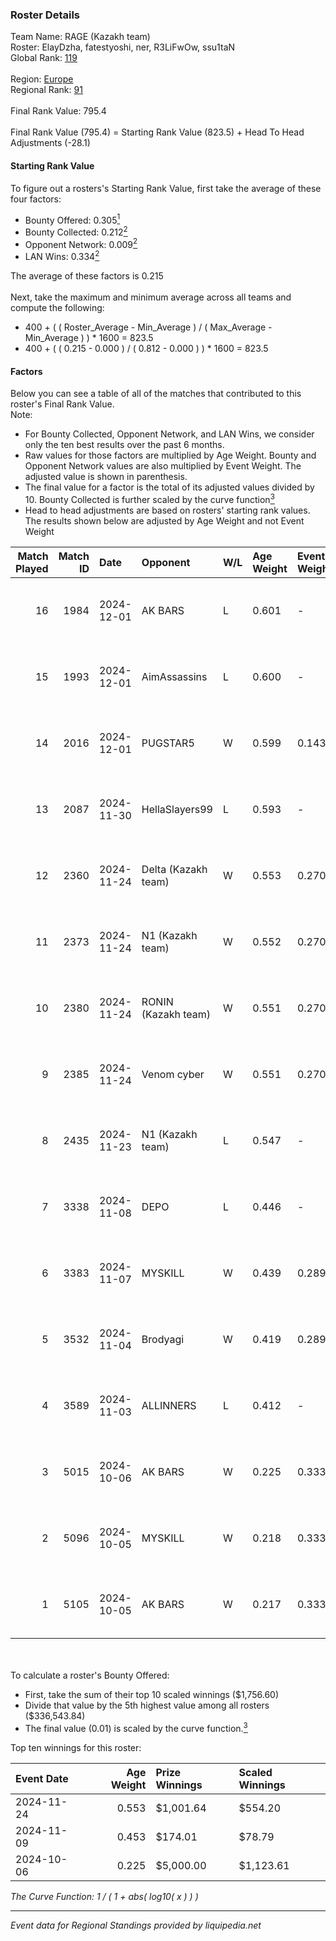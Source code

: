 ### Roster Details<br />
Team Name: RAGE (Kazakh team)<br />
Roster: ElayDzha, fatestyoshi, ner, R3LiFwOw, ssu1taN<br />
Global Rank: [119](../../standings_global_2025_03_01.md)<br />
<br />
Region: [Europe]( ../../standings_europe_2025_03_01.md)<br />
Regional Rank: [91]( ../../standings_europe_2025_03_01.md)<br />
<br />
Final Rank Value:  795.4<br />
<br />
Final Rank Value (795.4) = Starting Rank Value (823.5) + Head To Head Adjustments (-28.1)<br />

#### Starting Rank Value<br />
To figure out a rosters's Starting Rank Value, first take the average of these four factors:<br />
- Bounty Offered: 0.305[<sup>1</sup>](#table2)
- Bounty Collected: 0.212[<sup>2</sup>](#table1)
- Opponent Network: 0.009[<sup>2</sup>](#table1)
- LAN Wins: 0.334[<sup>2</sup>](#table1)

The average of these factors is 0.215<br />
<br />
Next, take the maximum and minimum average across all teams and compute the following:<br />
- 400 + ( ( Roster_Average - Min_Average ) / ( Max_Average - Min_Average ) ) * 1600 = 823.5
- 400 + ( ( 0.215 - 0.000 ) / ( 0.812 - 0.000 ) ) * 1600 = 823.5


#### Factors<br />
Below you can see a table of all of the matches that contributed to this roster's Final Rank Value.<br />
Note:<br />

- For Bounty Collected, Opponent Network, and LAN Wins, we consider only the ten best results over the past 6 months.
- Raw values for those factors are multiplied by Age Weight. Bounty and Opponent Network values are also multiplied by Event Weight. The adjusted value is shown in parenthesis.
- The final value for a factor is the total of its adjusted values divided by 10. Bounty Collected is further scaled by the curve function[<sup>3</sup>](#curveFunction)
- Head to head adjustments are based on rosters' starting rank values. The results shown below are adjusted by Age Weight and not Event Weight
<span id="table1"></span><br />


| Match Played | Match ID | Date       | Opponent            | W/L | Age Weight | Event Weight | Bounty Collected | Opponent Network | LAN Wins  | H2H Adj. | Roster                                           |
| -: | -: | :- | :- | :- | :- | :- | :- | :- | :- | -: | :- |
|           16 |     1984 | 2024-12-01 | AK BARS             | L   | 0.601      | -            | -                | -                | -         |    -8.78 | ElayDzha, fatestyoshi, ner, R3LiFwOw, ssu1taN    |
|           15 |     1993 | 2024-12-01 | AimAssassins        | L   | 0.600      | -            | -                | -                | -         |    -6.27 | ElayDzha, fatestyoshi, ner, R3LiFwOw, ssu1taN    |
|           14 |     2016 | 2024-12-01 | PUGSTAR5            | W   | 0.599      | 0.143        | 0.000 (0.000)    | 0.000 (0.000)    | 0 (0.000) |     1.73 | ElayDzha, fatestyoshi, ner, R3LiFwOw, ssu1taN    |
|           13 |     2087 | 2024-11-30 | HellaSlayers99      | L   | 0.593      | -            | -                | -                | -         |   -14.70 | ElayDzha, fatestyoshi, ner, R3LiFwOw, ssu1taN    |
|           12 |     2360 | 2024-11-24 | Delta (Kazakh team) | W   | 0.553      | 0.270        | 0.001 (0.000)    | 0.056 (0.008)    | 1 (0.553) |     5.43 | Adams0n, ElayDzha, ner, R3LiFwOw, ssu1taN        |
|           11 |     2373 | 2024-11-24 | N1 (Kazakh team)    | W   | 0.552      | 0.270        | 0.001 (0.000)    | 0.028 (0.004)    | 1 (0.552) |     4.94 | Adams0n, ElayDzha, ner, R3LiFwOw, ssu1taN        |
|           10 |     2380 | 2024-11-24 | RONIN (Kazakh team) | W   | 0.551      | 0.270        | 0.000 (0.000)    | 0.056 (0.008)    | 1 (0.551) |     2.31 | Adams0n, ElayDzha, ner, R3LiFwOw, ssu1taN        |
|            9 |     2385 | 2024-11-24 | Venom cyber         | W   | 0.551      | 0.270        | 0.000 (0.000)    | 0.028 (0.004)    | 1 (0.551) |     1.93 | Adams0n, ElayDzha, ner, R3LiFwOw, ssu1taN        |
|            8 |     2435 | 2024-11-23 | N1 (Kazakh team)    | L   | 0.547      | -            | -                | -                | -         |   -12.37 | Adams0n, ElayDzha, ner, R3LiFwOw, ssu1taN        |
|            7 |     3338 | 2024-11-08 | DEPO                | L   | 0.446      | -            | -                | -                | -         |    -8.15 | ElayDzha, fatestyoshi, ner, R3LiFwOw, ssu1taN    |
|            6 |     3383 | 2024-11-07 | MYSKILL             | W   | 0.439      | 0.289        | 0.002 (0.000)    | 0.142 (0.018)    | 0 (0.000) |     4.11 | ElayDzha, fatestyoshi, ner, R3LiFwOw, ssu1taN    |
|            5 |     3532 | 2024-11-04 | Brodyagi            | W   | 0.419      | 0.289        | 0.000 (0.000)    | 0.000 (0.000)    | 0 (0.000) |     1.11 | ElayDzha, fatestyoshi, ner, R3LiFwOw, ssu1taN    |
|            4 |     3589 | 2024-11-03 | ALLINNERS           | L   | 0.412      | -            | -                | -                | -         |    -8.65 | ElayDzha, fatestyoshi, ner, R3LiFwOw, ssu1taN    |
|            3 |     5015 | 2024-10-06 | AK BARS             | W   | 0.225      | 0.333        | 0.008 (0.001)    | 0.233 (0.017)    | 1 (0.225) |     3.64 | ElayDzha, fatestyoshi, for2na, R3LiFwOw, ssu1taN |
|            2 |     5096 | 2024-10-05 | MYSKILL             | W   | 0.218      | 0.333        | 0.002 (0.000)    | 0.142 (0.010)    | 1 (0.218) |     2.08 | ElayDzha, fatestyoshi, for2na, R3LiFwOw, ssu1taN |
|            1 |     5105 | 2024-10-05 | AK BARS             | W   | 0.217      | 0.333        | 0.008 (0.001)    | 0.233 (0.017)    | 1 (0.217) |     3.56 | ElayDzha, fatestyoshi, for2na, R3LiFwOw, ssu1taN |

<br />
<span id="table2"></span><br />
To calculate a roster's Bounty Offered:<br />

- First, take the sum of their top 10 scaled winnings ($1,756.60)
- Divide that value by the 5th highest value among all rosters ($336,543.84)
- The final value (0.01) is scaled by the curve function.[<sup>3</sup>](#curveFunction)

Top ten winnings for this roster:<br />

| Event Date | Age Weight | Prize Winnings | Scaled Winnings |
| :- | -: | :- | :- |
| 2024-11-24 |      0.553 | $1,001.64      | $554.20         |
| 2024-11-09 |      0.453 | $174.01        | $78.79          |
| 2024-10-06 |      0.225 | $5,000.00      | $1,123.61       |


<span id="curveFunction"></span>_The Curve Function: 1 / ( 1 + abs( log10( x ) ) )_<br />

---
_Event data for Regional Standings provided by liquipedia.net_<br />
